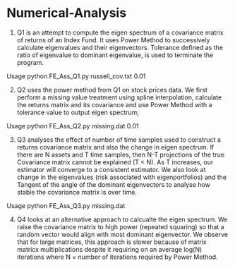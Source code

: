 # Numerical-Analysis

1. Q1 is an attempt to compute the eigen spectrum of a covariance matrix of returns of an Index Fund. It uses Power Method to successively calculate eigenvalues and their eigenvectors. Tolerance defined as the ratio of eigenvalue to dominant eigenvalue, is used to terminate the program.

Usage python FE_Ass_Q1.py russell_cov.txt 0.01

2. Q2 uses the power method from Q1 on stock prices data. We first perform a missing value treatment using spline interpolation, calculate the returns matrix and its covariance and use Power Method with a tolerance value to output eigen spectrum;

Usage python FE_Ass_Q2.py missing.dat 0.01

3. Q3 analyses the effect of number of time samples used to construct a returns covariance matrix and also the change in eigen spectrum. If there are N assets and T time samples, then N-T projections of the true Covariance matrix cannot be explained (T < N). As T increases, our estimator will converge to a consistent estimator. We also look at change in the eigenvalues (risk associated with eigenportfolios) and the Tangent of the angle of the dominant eigenvectors to analyse how stable the covariance matrix is over time.

Usage python FE_Ass_Q3.py missing.dat

4. Q4 looks at an alternative approach to calcualte the eigen spectrum. We raise the covariance matrix to high power (repeated squaring) so that a random vector would align with most dominant eigenvector. We observe that for large matrices, this approach is slower because of matrix matricx multiplications despite it requiring on an average log(N) iterations where N = number of iterations required by Power Method.

